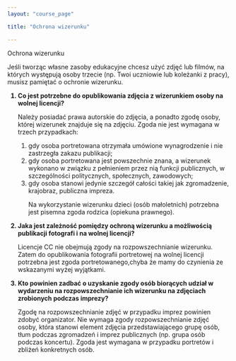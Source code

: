 ```yaml
---
layout: "course_page"

title: "Ochrona wizerunku"

---
```


<div class="text-center screen-title">
Ochrona wizerunku
</div>

<div class="screen-content">
  <p>
  Jeśli tworząc własne zasoby edukacyjne chcesz użyć zdjęć lub filmów, na których występują osoby trzecie (np. Twoi uczniowie lub koleżanki z pracy), musisz pamiętać o ochronie wizerunku.
  </p>
  
  <p>
  <ol>
<strong><li class="number">Co jest potrzebne do opublikowania zdjęcia z wizerunkiem osoby na wolnej
  licencji?
</li></strong>
    <p>Należy posiadać prawa autorskie do zdjęcia, a ponadto zgodę osoby, której wizerunek znajduje się na zdjęciu. Zgoda nie jest wymagana w trzech przypadkach:</p>
    <ol>
      <li class="number">gdy osoba portretowana otrzymała umówione wynagrodzenie i nie zastrzegła zakazu publikacji;</li>
      <li class="number">gdy osoba portretowana jest powszechnie znana, a wizerunek wykonano w związku z pełnieniem przez nią funkcji publicznych, w szczególności politycznych, społecznych, zawodowych;</li>
      <li class="number">gdy osoba stanowi jedynie szczegół całości takiej jak zgromadzenie, krajobraz, publiczna impreza.</li>
      <p>Na wykorzystanie wizerunku dzieci (osób małoletnich) potrzebna jest pisemna zgoda rodzica (opiekuna prawnego).</p>
    </ol>
    <strong><li class="number">Jaka jest zależność pomiędzy ochroną wizerunku a możliwością publikacji fotografi i na wolnej licencji?</li></strong>
    <p>Licencje CC nie obejmują zgody na rozpowszechnianie wizerunku. Zatem do opublikowania fotografii portretowej na wolnej licencji potrzebna jest zgoda portretowanego,chyba że mamy do czynienia ze wskazanymi wyżej wyjątkami.</p>
    <strong><li class="number">Kto powinien zadbać o uzyskanie zgody osób biorących udział w wydarzeniu
      na rozpowszechnianie ich wizerunku na zdjęciach zrobionych podczas imprezy?</li></strong>
    <p>Zgodę na rozpowszechnianie zdjęć w przypadku imprez powinien zdobyć organizator. Nie wymaga zgody rozpowszechnianie zdjęć osoby, która stanowi element zdjęcia przedstawiającego grupę osób, tłum podczas zgromadzeń i imprez publicznych (np. grupa osób podczas koncertu). Zgoda jest wymagana w przypadku portretów i zbliżeń konkretnych osób.</p>
</ol>
  </p>

</div> 

